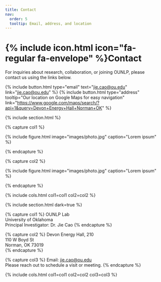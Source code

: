 ```yaml
---
title: Contact
nav:
  order: 5
  tooltip: Email, address, and location
---
```


# {% include icon.html icon="fa-regular fa-envelope" %}Contact

For inquiries about research, collaboration, or joining OUNLP, please contact us using the links below.

{%
  include button.html
  type="email"
  text="jie.cao@ou.edu"
  link="jie.cao@ou.edu"
%}
{%
  include button.html
  type="address"
  tooltip="Our location on Google Maps for easy navigation"
  link="https://www.google.com/maps/search/?api=1&query=Devon+Energy+Hall+Norman+OK"
%}

{% include section.html %}

{% capture col1 %}

{%
  include figure.html
  image="images/photo.jpg"
  caption="Lorem ipsum"
%}

{% endcapture %}

{% capture col2 %}

{%
  include figure.html
  image="images/photo.jpg"
  caption="Lorem ipsum"
%}

{% endcapture %}

{% include cols.html col1=col1 col2=col2 %}

{% include section.html dark=true %}

{% capture col1 %}
OUNLP Lab<br>
University of Oklahoma<br>
Principal Investigator: Dr. Jie Cao
{% endcapture %}

{% capture col2 %}
Devon Energy Hall, 210<br>
110 W Boyd St<br>
Norman, OK 73019<br>
{% endcapture %}

{% capture col3 %}
Email: jie.cao@ou.edu<br>
Please reach out to schedule a visit or meeting.
{% endcapture %}

{% include cols.html col1=col1 col2=col2 col3=col3 %}
